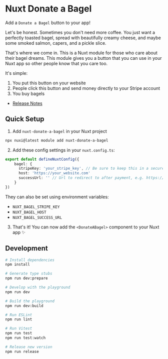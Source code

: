 # Nuxt Donate a Bagel

Add a `Donate a Bagel` button to your app!

Let's be honest. Sometimes you don't need more coffee. You just want a perfectly toasted bagel, spread with beautifully creamy cheese, and maybe some smoked salmon, capers, and a pickle slice.

That's where we come in. This is a Nuxt module for those who care about their bagel dreams. This module gives you a button that you can use in your Nuxt app so other people know that you care too.

It's simple:
1. You put this button on your website
2. People click this button and send money directly to your Stripe account
3. You buy bagels

- [Release Notes](/CHANGELOG.md)

## Quick Setup

1. Add `nuxt-donate-a-bagel` in your Nuxt project

```bash
npx nuxi@latest module add nuxt-donate-a-bagel
```

2. Add these config settings in your `nuxt.config.ts`:

```ts
export default defineNuxtConfig({
    bagel: {
      stripeKey: 'your_stripe_key', // Be sure to keep this in a secure place (like a .env file), NOT in source code
      host: 'https://your_website.com'
      successUrl: '' // Url to redirect to after payment, e.g. https://your_website.com/thankyou
    }
})
```

They can also be set using environment variables:

- `NUXT_BAGEL_STRIPE_KEY`
- `NUXT_BAGEL_HOST`
- `NUXT_BAGEL_SUCCESS_URL`

3. That's it! You can now add the `<DonateABagel>` component to your Nuxt app ✨

## Development

```bash
# Install dependencies
npm install

# Generate type stubs
npm run dev:prepare

# Develop with the playground
npm run dev

# Build the playground
npm run dev:build

# Run ESLint
npm run lint

# Run Vitest
npm run test
npm run test:watch

# Release new version
npm run release
```
